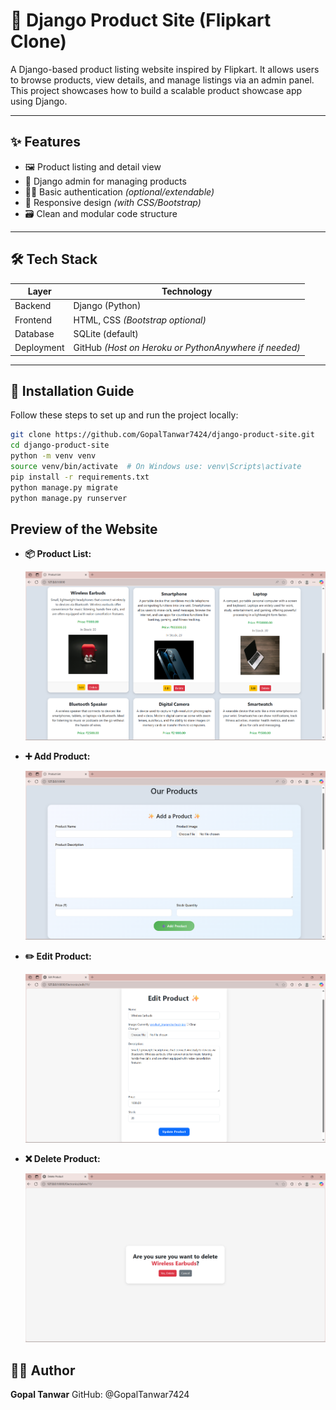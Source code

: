 # 🛒 Django Product Site (Flipkart Clone)

A Django-based product listing website inspired by Flipkart. It allows users to browse products, view details, and manage listings via an admin panel. This project showcases how to build a scalable product showcase app using Django.

---

## ✨ Features

- 🖼️ Product listing and detail view
- 🔐 Django admin for managing products
- 🧑‍💼 Basic authentication *(optional/extendable)*
- 📱 Responsive design *(with CSS/Bootstrap)*
- 🗃️ Clean and modular code structure

---

## 🛠 Tech Stack

| Layer      | Technology           |
|------------|----------------------|
| Backend    | Django (Python)      |
| Frontend   | HTML, CSS *(Bootstrap optional)* |
| Database   | SQLite (default)     |
| Deployment | GitHub *(Host on Heroku or PythonAnywhere if needed)* |

---

## 🚀 Installation Guide

Follow these steps to set up and run the project locally:

```bash
git clone https://github.com/GopalTanwar7424/django-product-site.git
cd django-product-site
python -m venv venv
source venv/bin/activate  # On Windows use: venv\Scripts\activate
pip install -r requirements.txt
python manage.py migrate
python manage.py runserver

```
## Preview of the Website
- **📦 Product List:**
  
  ![Products Page](https://github.com/GopalTanwar7424/django-product-site/blob/master/media/screenshot/Products.png)

- **➕ Add Product:**
  
  ![Add Product](https://github.com/GopalTanwar7424/django-product-site/blob/master/media/screenshot/Add_Product.png)

- **✏️ Edit Product:**
  
  ![Edit Product](https://github.com/GopalTanwar7424/django-product-site/blob/master/media/screenshot/Edit_Product.png)

- **❌ Delete Product:**
  
  ![Delete Product](https://github.com/GopalTanwar7424/django-product-site/blob/master/media/screenshot/Delete_Product.png)

## 🧑‍💻 Author

**Gopal Tanwar**
GitHub: @GopalTanwar7424

